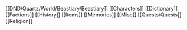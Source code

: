 [[DND/Quartz/World/Beastiary/Beastiary]]
[[Characters]]
[[Dictionary]]
[[Factions]]
[[History]]
[[Items]]
[[Memories]]
[[Misc]]
[[Quests/Quests]]
[[Religion]]